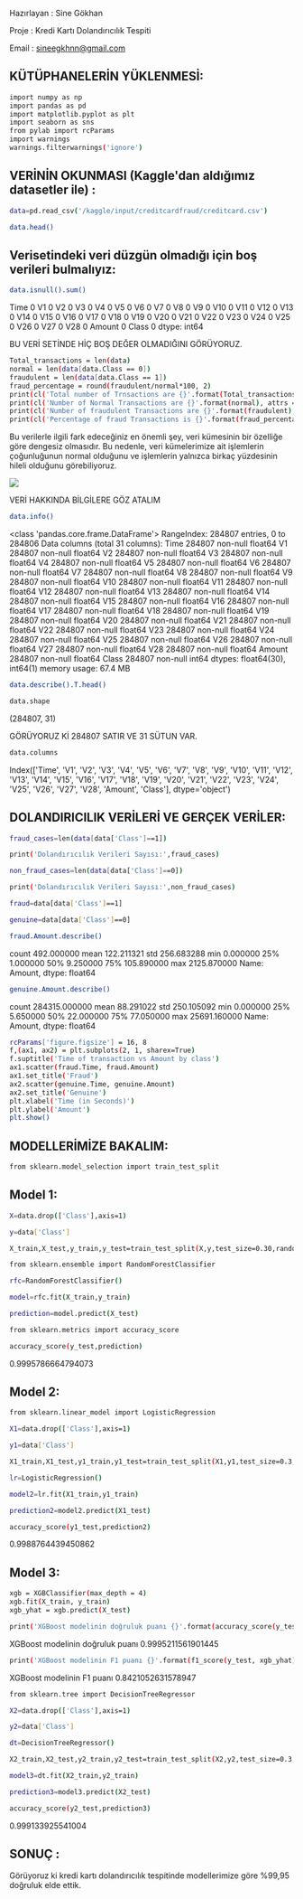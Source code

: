 Hazırlayan : Sine Gökhan

Proje : Kredi Kartı Dolandırıcılık Tespiti

Email : sineegkhnn@gmail.com
## KÜTÜPHANELERİN YÜKLENMESİ:

```bash
import numpy as np
import pandas as pd
import matplotlib.pyplot as plt
import seaborn as sns
from pylab import rcParams
import warnings
warnings.filterwarnings('ignore')
```

## VERİNİN OKUNMASI (Kaggle'dan aldığımız datasetler ile) :

```bash
data=pd.read_csv('/kaggle/input/creditcardfraud/creditcard.csv')
```

```bash
data.head()
```

## Verisetindeki veri düzgün olmadığı için boş verileri bulmalıyız:
```bash
data.isnull().sum()
```

Time      0
V1        0
V2        0
V3        0
V4        0
V5        0
V6        0
V7        0
V8        0
V9        0
V10       0
V11       0
V12       0
V13       0
V14       0
V15       0
V16       0
V17       0
V18       0
V19       0
V20       0
V21       0
V22       0
V23       0
V24       0
V25       0
V26       0
V27       0
V28       0
Amount    0
Class     0
dtype: int64

BU VERİ SETİNDE HİÇ BOŞ DEĞER OLMADIĞINI GÖRÜYORUZ.

```bash
Total_transactions = len(data)
normal = len(data[data.Class == 0])
fraudulent = len(data[data.Class == 1])
fraud_percentage = round(fraudulent/normal*100, 2)
print(cl('Total number of Trnsactions are {}'.format(Total_transactions), attrs = ['bold']))
print(cl('Number of Normal Transactions are {}'.format(normal), attrs = ['bold']))
print(cl('Number of fraudulent Transactions are {}'.format(fraudulent), attrs = ['bold']))
print(cl('Percentage of fraud Transactions is {}'.format(fraud_percentage), attrs = ['bold']))
```

Bu verilerle ilgili fark edeceğiniz en önemli şey, veri kümesinin bir özelliğe göre dengesiz olmasıdır. Bu nedenle, veri kümelerimize ait işlemlerin çoğunluğunun normal olduğunu ve işlemlerin yalnızca birkaç yüzdesinin hileli olduğunu görebiliyoruz.

<img src="https://camo.githubusercontent.com/055be2eea5a7ab2dbad79044b4fb9d6f0e201f51efda519da0fe0b0254c5d451/68747470733a2f2f6d69726f2e6d656469756d2e636f6d2f6d61782f3532342f312a52695a6b543235444e45386f312d4d6f3367744175772e706e67" />

VERİ HAKKINDA BİLGİLERE GÖZ ATALIM

```bash
data.info()
```

<class 'pandas.core.frame.DataFrame'>
RangeIndex: 284807 entries, 0 to 284806
Data columns (total 31 columns):
Time      284807 non-null float64
V1        284807 non-null float64
V2        284807 non-null float64
V3        284807 non-null float64
V4        284807 non-null float64
V5        284807 non-null float64
V6        284807 non-null float64
V7        284807 non-null float64
V8        284807 non-null float64
V9        284807 non-null float64
V10       284807 non-null float64
V11       284807 non-null float64
V12       284807 non-null float64
V13       284807 non-null float64
V14       284807 non-null float64
V15       284807 non-null float64
V16       284807 non-null float64
V17       284807 non-null float64
V18       284807 non-null float64
V19       284807 non-null float64
V20       284807 non-null float64
V21       284807 non-null float64
V22       284807 non-null float64
V23       284807 non-null float64
V24       284807 non-null float64
V25       284807 non-null float64
V26       284807 non-null float64
V27       284807 non-null float64
V28       284807 non-null float64
Amount    284807 non-null float64
Class     284807 non-null int64
dtypes: float64(30), int64(1)
memory usage: 67.4 MB

```bash
data.describe().T.head()
```

```bash
data.shape
```
(284807, 31)

GÖRÜYORUZ Kİ 284807 SATIR VE 31 SÜTUN VAR.

```bash
data.columns
```

Index(['Time', 'V1', 'V2', 'V3', 'V4', 'V5', 'V6', 'V7', 'V8', 'V9', 'V10',
       'V11', 'V12', 'V13', 'V14', 'V15', 'V16', 'V17', 'V18', 'V19', 'V20',
       'V21', 'V22', 'V23', 'V24', 'V25', 'V26', 'V27', 'V28', 'Amount',
       'Class'],
      dtype='object')
## DOLANDIRICILIK VERİLERİ VE GERÇEK VERİLER:


```bash
fraud_cases=len(data[data['Class']==1])
```

```bash
print('Dolandırıcılık Verileri Sayısı:',fraud_cases)
```

```bash
non_fraud_cases=len(data[data['Class']==0])
```

```bash
print('Dolandırıcılık Verileri Sayısı:',non_fraud_cases)
```

```bash
fraud=data[data['Class']==1]
```

```bash
genuine=data[data['Class']==0]

```

```bash
fraud.Amount.describe()
```
count     492.000000
mean      122.211321
std       256.683288
min         0.000000
25%         1.000000
50%         9.250000
75%       105.890000
max      2125.870000
Name: Amount, dtype: float64

```bash
genuine.Amount.describe()
```

count    284315.000000
mean         88.291022
std         250.105092
min           0.000000
25%           5.650000
50%          22.000000
75%          77.050000
max       25691.160000
Name: Amount, dtype: float64

```bash
rcParams['figure.figsize'] = 16, 8
f,(ax1, ax2) = plt.subplots(2, 1, sharex=True)
f.suptitle('Time of transaction vs Amount by class')
ax1.scatter(fraud.Time, fraud.Amount)
ax1.set_title('Fraud')
ax2.scatter(genuine.Time, genuine.Amount)
ax2.set_title('Genuine')
plt.xlabel('Time (in Seconds)')
plt.ylabel('Amount')
plt.show()

```

## MODELLERİMİZE BAKALIM:
```bash
from sklearn.model_selection import train_test_split
```

## Model 1:

```bash
X=data.drop(['Class'],axis=1)
```
```bash
y=data['Class']
```
```bash
X_train,X_test,y_train,y_test=train_test_split(X,y,test_size=0.30,random_state=123)
```
```bash
from sklearn.ensemble import RandomForestClassifier
```
```bash
rfc=RandomForestClassifier()
```
```bash
model=rfc.fit(X_train,y_train)
```
```bash
prediction=model.predict(X_test)
```
```bash
from sklearn.metrics import accuracy_score
```
```bash
accuracy_score(y_test,prediction)
```
0.9995786664794073

## Model 2:

```bash
from sklearn.linear_model import LogisticRegression
```
```bash
X1=data.drop(['Class'],axis=1)
```
```bash
y1=data['Class']
```
```bash
X1_train,X1_test,y1_train,y1_test=train_test_split(X1,y1,test_size=0.3,random_state=123)
```
```bash
lr=LogisticRegression()
```
```bash
model2=lr.fit(X1_train,y1_train)
```
```bash
prediction2=model2.predict(X1_test)
```
```bash
accuracy_score(y1_test,prediction2)
```
0.9988764439450862

## Model 3:

```bash
xgb = XGBClassifier(max_depth = 4)
xgb.fit(X_train, y_train)
xgb_yhat = xgb.predict(X_test)
```

```bash
print('XGBoost modelinin doğruluk puanı {}'.format(accuracy_score(y_test, xgb_yhat)))
```
XGBoost modelinin doğruluk puanı 0.9995211561901445

```bash
print('XGBoost modelinin F1 puanı {}'.format(f1_score(y_test, xgb_yhat)))
```
XGBoost modelinin F1 puanı 0.8421052631578947

```bash
from sklearn.tree import DecisionTreeRegressor
```
```bash
X2=data.drop(['Class'],axis=1)
```
```bash
y2=data['Class']
```
```bash
dt=DecisionTreeRegressor()
```
```bash
X2_train,X2_test,y2_train,y2_test=train_test_split(X2,y2,test_size=0.3,random_state=123)
```
```bash
model3=dt.fit(X2_train,y2_train)
```
```bash
prediction3=model3.predict(X2_test)
```
```bash
accuracy_score(y2_test,prediction3)
```
0.999133925541004

## SONUÇ : 
Görüyoruz ki kredi kartı dolandırıcılık tespitinde modellerimize göre %99,95 doğruluk elde ettik.
